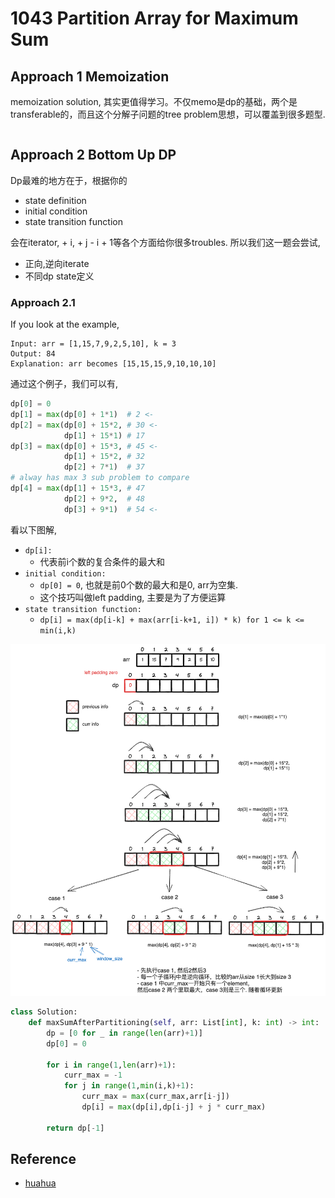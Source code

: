 # 1043 Partition Array for Maximum Sum

## Approach 1 Memoization

memoization solution, 其实更值得学习。不仅memo是dp的基础，两个是transferable的，而且这个分解子问题的tree problem思想，可以覆盖到很多题型.

```python

```


## Approach 2 Bottom Up DP

Dp最难的地方在于，根据你的

- state definition
- initial condition
- state transition function
  
会在iterator, + i, + j - i + 1等各个方面给你很多troubles. 所以我们这一题会尝试, 

- 正向,逆向iterate
- 不同dp state定义


### Approach 2.1 

If you look at the example, 


```
Input: arr = [1,15,7,9,2,5,10], k = 3
Output: 84
Explanation: arr becomes [15,15,15,9,10,10,10]
```

通过这个例子，我们可以有,
```python
dp[0] = 0
dp[1] = max(dp[0] + 1*1)  # 2 <-
dp[2] = max(dp[0] + 15*2, # 30 <-
            dp[1] + 15*1) # 17
dp[3] = max(dp[0] + 15*3, # 45 <-
            dp[1] + 15*2, # 32 
            dp[2] + 7*1)  # 37
# alway has max 3 sub problem to compare          
dp[4] = max(dp[1] + 15*3, # 47
            dp[2] + 9*2,  # 48
            dp[3] + 9*1)  # 54 <-
```

看以下图解, 
- `dp[i]:` 
  - 代表前i个数的复合条件的最大和
- `initial condition:` 
  - `dp[0] = 0`, 也就是前0个数的最大和是0, arr为空集.
  - 这个技巧叫做left padding, 主要是为了方便运算
- `state transition function:`
  - `dp[i] = max(dp[i-k] + max(arr[i-k+1, i]) * k) for 1 <= k <= min(i,k) `



![](assets/1_huahua.excalidraw.png)


```python
class Solution:
    def maxSumAfterPartitioning(self, arr: List[int], k: int) -> int:
        dp = [0 for _ in range(len(arr)+1)]
        dp[0] = 0

        for i in range(1,len(arr)+1):
            curr_max = -1
            for j in range(1,min(i,k)+1):
                curr_max = max(curr_max,arr[i-j])
                dp[i] = max(dp[i],dp[i-j] + j * curr_max)
        
        return dp[-1]
```

## Reference

- [huahua](https://www.youtube.com/watch?v=3M8q-wB2tmw&t=606s&ab_channel=HuaHua)

